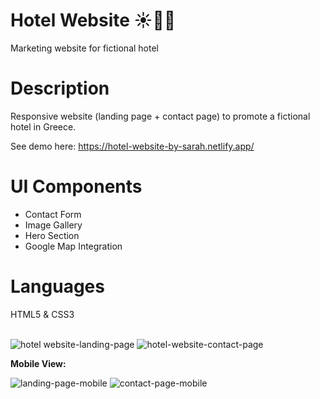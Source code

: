# Hotel Website ☀️🌴🍹
Marketing website for fictional hotel

<h1>Description</h1>

Responsive website (landing page + contact page) to promote a fictional hotel in Greece.

See demo here: https://hotel-website-by-sarah.netlify.app/

<h1>UI Components</h1>

- Contact Form
- Image Gallery
- Hero Section
- Google Map Integration

<h1>Languages</h1>
HTML5 & CSS3
<br/>
<br/>

![hotel website-landing-page](https://user-images.githubusercontent.com/79552516/168600278-47d86ebb-c7e1-468d-9498-8aca29bc8f43.png)
![hotel-website-contact-page](https://user-images.githubusercontent.com/79552516/168600390-a087f9cc-a7aa-4248-bd0f-e541a628fc5a.png)

<strong>Mobile View:</strong>
  
![landing-page-mobile](https://user-images.githubusercontent.com/79552516/168601144-d36933a0-45ca-4866-af26-c843a8a99562.png)
![contact-page-mobile](https://user-images.githubusercontent.com/79552516/168601194-8016c425-18b3-46a1-b41d-5e61a676be12.png)
